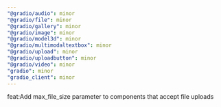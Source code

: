 ```yaml
---
"@gradio/audio": minor
"@gradio/file": minor
"@gradio/gallery": minor
"@gradio/image": minor
"@gradio/model3d": minor
"@gradio/multimodaltextbox": minor
"@gradio/upload": minor
"@gradio/uploadbutton": minor
"@gradio/video": minor
"gradio": minor
"gradio_client": minor
---
```


feat:Add max_file_size parameter to components that accept file uploads
